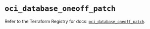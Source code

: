 # `oci_database_oneoff_patch`

Refer to the Terraform Registry for docs: [`oci_database_oneoff_patch`](https://registry.terraform.io/providers/oracle/oci/6.18.0/docs/resources/database_oneoff_patch).
